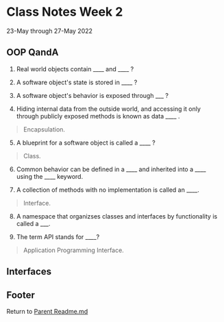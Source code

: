 # Class Notes Week 2

23-May through 27-May 2022

## OOP QandA

1. Real world objects contain ____ and ____ ?

> 

2. A software object's state is stored in ____ ?

> 

3. A software object's behavior is exposed through ___ ?

> 

4. Hiding internal data from the outside world, and accessing it only through publicly exposed methods is known as data ____ .

> Encapsulation.  

5. A blueprint for a software object is called a ____ ?

> Class.  

6. Common behavior can be defined in a ____ and inherited into a ____ using the ____ keyword.  

> 
> 
> 

7. A collection of methods with no implementation is called an ____.  

> Interface.  

8. A namespace that organizses classes and interfaces by functionality is called a ___.  

> 

9. The term API stands for ____?  

> Application Programming Interface.  

## Interfaces



## Footer

Return to [Parent Readme.md](../README.html)  
